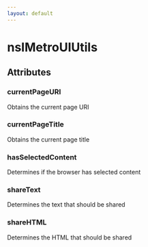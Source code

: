 ```yaml
---
layout: default
---
```


# nsIMetroUIUtils #

## Attributes ##

### currentPageURI ###
  
Obtains the current page URI  
  

### currentPageTitle ###
  
Obtains the current page title  
  

### hasSelectedContent ###
  
Determines if the browser has selected content  
  

### shareText ###
  
Determines the text that should be shared  
  

### shareHTML ###
  
Determines the HTML that should be shared  
  
